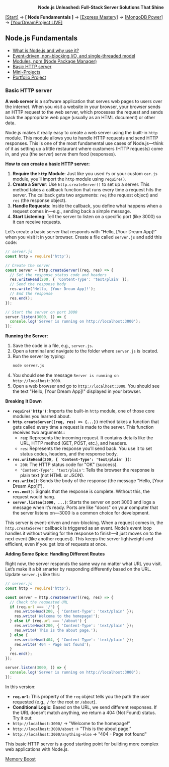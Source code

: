 **<p align="right">Node.js Unleashed: Full-Stack Server Solutions That Shine</p>**

[[Start]](../Introduction.md) → **[ Node Fundamentals ]** → [[Express Mastery]](#express) → [[MongoDB Power]](#mongodb) → [[YourDreamProject LIVE]](#project)

## Node.js Fundamentals
* [What is Node.js and why use it?](1-1.md)
* [Event-driven, non-blocking I/O, and single-threaded model](1-2.md)
* [Modules, npm (Node Package Manager)](1-3.md)
* [Basic HTTP server](#Basic-HTTP-server)
* [Mini-Projects](1-5.md)
* [Portfolio Project](1-6.md)

### Basic HTTP server

**A web server** is a software application that serves web pages to users over the internet. When you visit a website in your browser, your browser sends an HTTP request to the web server, which processes the request and sends back the appropriate web page (usually as an HTML document) or other data.

Node.js makes it really easy to create a web server using the built-in `http` module. This module allows you to handle HTTP requests and send HTTP responses. This is one of the most fundamental use cases of Node.js—think of it as setting up a little restaurant where customers (HTTP requests) come in, and you (the server) serve them food (responses).

**How to can create a basic HTTP server:**

1. **Require the `http` Module**: Just like you used `fs` or your custom `car.js` module, you’ll import the `http` module using `require()`.
2. **Create a Server**: Use `http.createServer()` to set up a server. This method takes a callback function that runs every time a request hits the server. The callback gets two arguments: `req` (the request object) and `res` (the response object).
3. **Handle Requests**: Inside the callback, you define what happens when a request comes in—e.g., sending back a simple message.
4. **Start Listening**: Tell the server to listen on a specific port (like 3000) so it can receive requests.

Let’s create a basic server that responds with "Hello, [Your Dream App]!" when you visit it in your browser. Create a file called `server.js` and add this code:

```javascript
// server.js
const http = require('http');

// Create the server
const server = http.createServer((req, res) => {
  // Set the response status code and headers
  res.writeHead(200, { 'Content-Type': 'text/plain' });
  // Send the response body
  res.write('Hello, [Your Dream App]!');
  // End the response
  res.end();
});

// Start the server on port 3000
server.listen(3000, () => {
  console.log('Server is running on http://localhost:3000');
});
```
**Running the Server:**
1. Save the code in a file, e.g., `server.js`.
2. Open a terminal and navigate to the folder where `server.js` is located.
3. Run the server by typing:
   ```bash
   node server.js
   ```
4. You should see the message `Server is running on http://localhost:3000`.
5. Open a web browser and go to `http://localhost:3000`. You should see the text "Hello, [Your Dream App]!" displayed in your browser.

**Breaking It Down**
- **`require('http')`**: Imports the built-in `http` module, one of those core modules you learned about.
- **`http.createServer((req, res) => {...})`**  method takes a function that gets called every time a request is made to the server. This function receives two arguments::
  - `req`: Represents the incoming request. It contains details like the URL, HTTP method (GET, POST, etc.), and headers.
  - `res`: Represents the response you’ll send back. You use it to set status codes, headers, and the response body.
- **`res.writeHead(200, { 'Content-Type': 'text/plain' })`**:
  - `200`: The HTTP status code for "OK" (success).
  - `'Content-Type': 'text/plain'`: Tells the browser the response is plain text (not HTML or JSON).
- **`res.write()`**: Sends the body of the response (the message "Hello, [Your Dream App]!").
- **`res.end()`**: Signals that the response is complete. Without this, the request would hang.
- **`server.listen(3000, ...)`**: Starts the server on port 3000 and logs a message when it’s ready. Ports are like "doors" on your computer that the server listens on—3000 is a common choice for development.

This server is event-driven and non-blocking. When a request comes in, the `http.createServer` callback is triggered as an event. Node’s event loop handles it without waiting for the response to finish—it just moves on to the next event (like another request). This keeps the server lightweight and efficient, even if you get lots of requests at once.

**Adding Some Spice: Handling Different Routes**

Right now, the server responds the same way no matter what URL you visit. Let’s make it a bit smarter by responding differently based on the URL. Update `server.js` like this:

```javascript
// server.js
const http = require('http');

const server = http.createServer((req, res) => {
  // Check the requested URL
  if (req.url === '/') {
    res.writeHead(200, { 'Content-Type': 'text/plain' });
    res.write('Welcome to the homepage!');
  } else if (req.url === '/about') {
    res.writeHead(200, { 'Content-Type': 'text/plain' });
    res.write('This is the about page.');
  } else {
    res.writeHead(404, { 'Content-Type': 'text/plain' });
    res.write('404 - Page not found');
  }
  res.end();
});

server.listen(3000, () => {
  console.log('Server is running on http://localhost:3000');
});
```
In this version:
- **`req.url`**: This property of the `req` object tells you the path the user requested (e.g., `/` for the root or `/about`).
- **Conditional Logic**: Based on the URL, we send different responses. If the URL doesn’t match anything, we return a 404 (Not Found) status.<br />
Try it out:
- `http://localhost:3000/` → "Welcome to the homepage!"
- `http://localhost:3000/about` → "This is the about page."
- `http://localhost:3000/anything-else` → "404 - Page not found"

This basic HTTP server is a good starting point for building more complex web applications with Node.js. 

[Memory Boost](1-4MB.md)
